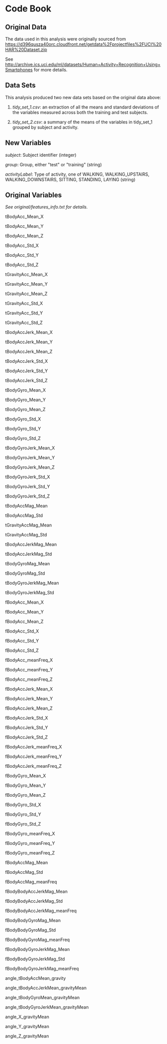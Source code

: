 # Code Book #

## Original Data ##

The data used in this analysis were originally sourced from https://d396qusza40orc.cloudfront.net/getdata%2Fprojectfiles%2FUCI%20HAR%20Dataset.zip

See http://archive.ics.uci.edu/ml/datasets/Human+Activity+Recognition+Using+Smartphones for more details.

## Data Sets ##

This analysis produced two new data sets based on the original data above:

1.  *tidy_set_1.csv*: an extraction of all the means and standard deviations of the variables measured across both the training and test subjects.

2.  *tidy_set_2.csv*: a summary of the means of the variables in tidy_set_1 grouped by subject and activity.

## New Variables ##

_subject_:
	Subject identifier (integer)

_group_:
	Group, either "test" or "training" (string)

_activityLabel_:
	Type of activity, one of WALKING, WALKING_UPSTAIRS, WALKING_DOWNSTAIRS, SITTING, STANDING, LAYING (string)

## Original Variables ##

_See original/features_info.txt for details._

tBodyAcc_Mean_X

tBodyAcc_Mean_Y

tBodyAcc_Mean_Z

tBodyAcc_Std_X

tBodyAcc_Std_Y

tBodyAcc_Std_Z

tGravityAcc_Mean_X

tGravityAcc_Mean_Y

tGravityAcc_Mean_Z

tGravityAcc_Std_X

tGravityAcc_Std_Y

tGravityAcc_Std_Z

tBodyAccJerk_Mean_X

tBodyAccJerk_Mean_Y

tBodyAccJerk_Mean_Z

tBodyAccJerk_Std_X

tBodyAccJerk_Std_Y

tBodyAccJerk_Std_Z

tBodyGyro_Mean_X

tBodyGyro_Mean_Y

tBodyGyro_Mean_Z

tBodyGyro_Std_X

tBodyGyro_Std_Y

tBodyGyro_Std_Z

tBodyGyroJerk_Mean_X

tBodyGyroJerk_Mean_Y

tBodyGyroJerk_Mean_Z

tBodyGyroJerk_Std_X

tBodyGyroJerk_Std_Y

tBodyGyroJerk_Std_Z

tBodyAccMag_Mean

tBodyAccMag_Std

tGravityAccMag_Mean

tGravityAccMag_Std

tBodyAccJerkMag_Mean

tBodyAccJerkMag_Std

tBodyGyroMag_Mean

tBodyGyroMag_Std

tBodyGyroJerkMag_Mean

tBodyGyroJerkMag_Std

fBodyAcc_Mean_X

fBodyAcc_Mean_Y

fBodyAcc_Mean_Z

fBodyAcc_Std_X

fBodyAcc_Std_Y

fBodyAcc_Std_Z

fBodyAcc_meanFreq_X

fBodyAcc_meanFreq_Y

fBodyAcc_meanFreq_Z

fBodyAccJerk_Mean_X

fBodyAccJerk_Mean_Y

fBodyAccJerk_Mean_Z

fBodyAccJerk_Std_X

fBodyAccJerk_Std_Y

fBodyAccJerk_Std_Z

fBodyAccJerk_meanFreq_X

fBodyAccJerk_meanFreq_Y

fBodyAccJerk_meanFreq_Z

fBodyGyro_Mean_X

fBodyGyro_Mean_Y

fBodyGyro_Mean_Z

fBodyGyro_Std_X

fBodyGyro_Std_Y

fBodyGyro_Std_Z

fBodyGyro_meanFreq_X

fBodyGyro_meanFreq_Y

fBodyGyro_meanFreq_Z

fBodyAccMag_Mean

fBodyAccMag_Std

fBodyAccMag_meanFreq

fBodyBodyAccJerkMag_Mean

fBodyBodyAccJerkMag_Std

fBodyBodyAccJerkMag_meanFreq

fBodyBodyGyroMag_Mean

fBodyBodyGyroMag_Std

fBodyBodyGyroMag_meanFreq

fBodyBodyGyroJerkMag_Mean

fBodyBodyGyroJerkMag_Std

fBodyBodyGyroJerkMag_meanFreq

angle_tBodyAccMean_gravity

angle_tBodyAccJerkMean_gravityMean

angle_tBodyGyroMean_gravityMean

angle_tBodyGyroJerkMean_gravityMean

angle_X_gravityMean

angle_Y_gravityMean

angle_Z_gravityMean

